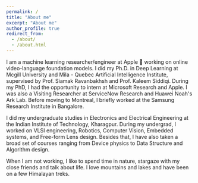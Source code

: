 ```yaml
---
permalink: /
title: "About me"
excerpt: "About me"
author_profile: true
redirect_from: 
  - /about/
  - /about.html
---
```


<head>

<script>var clicky_site_ids = clicky_site_ids || []; clicky_site_ids.push(101296952);</script>
<script async src="//static.getclicky.com/js"></script>

</head>
I am a machine learning researcher/engineer at Apple  working on online video-language foundation models. I did my Ph.D. in Deep Learning at Mcgill University and Mila - Quebec Artificial Intelligence Institute, supervised by Prof. Siamak Ravanbakhsh and Prof. Kaleem Siddiqi. During my PhD, I had the opportunity to intern at Microsoft Research and Apple. I was also a Visiting Researcher at ServiceNow Research and Huawei Noah's Ark Lab. Before moving to Montreal, I briefly worked at the Samsung Research Institute in Bangalore. 

I did my undergraduate studies in Electronics and Electrical Engineering at the Indian Institute of Technology, Kharagpur. During my undergrad, I worked on VLSI engineering, Robotics, Computer Vision, Embedded systems, and Free-form Lens design. Besides that, I have also taken a broad set of courses ranging from Device physics to Data Structure and Algorithm design.

When I am not working, I like to spend time in nature, stargaze with my close friends and talk about life. I love mountains and lakes and have been on a few Himalayan treks.
